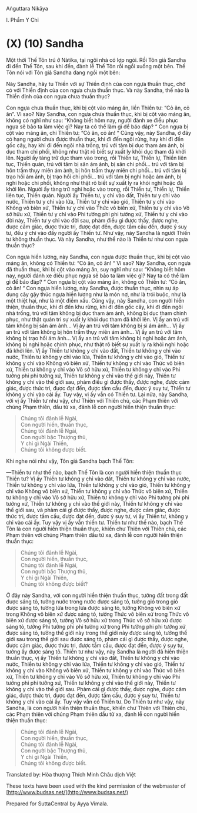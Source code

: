 Aṅguttara Nikāya

I. Phẩm Y Chỉ

# (X) (10) Sandha

Một thời Thế Tôn trú ở Nàtika, tại ngôi nhà có lợp ngói. Rồi Tôn giả Sandha đi đến Thế Tôn, sau khi đến, đảnh lễ Thế Tôn rồi ngồi xuống một bên. Thế Tôn nói với Tôn giả Sandha đang ngồi một bên:

Này Sandha, hãy tu Thiền với sự Thiền định của con ngựa thuần thục, chớ có với Thiền định của con ngựa chưa thuần thục. Và này Sandha, thế nào là Thiền định của con ngựa chưa thuần thục?

Con ngựa chưa thuần thục, khi bị cột vào máng ăn, liền Thiền tư: “Cỏ ăn, cỏ ăn”. Vì sao? Này Sandha, con ngựa chưa thuần thục, khi bị cột vào máng ăn, không có nghĩ như sau: “Không biết hôm nay, người đánh xe điều phục ngựa sẽ bảo ta làm việc gì? Nay ta có thể làm gì để báo đáp? “ Con ngựa bị cột vào máng ăn, chỉ Thiền tư: “Cỏ ăn, cỏ ăn! “ Cũng vậy, này Sandha, ở đây có hạng người chưa được thuần thục, khi đi đến ngôi rừng, hay khi đi đến gốc cây, hay khi đi đến ngôi nhà trống, trú với tâm bị dục tham ám ảnh, bị dục tham chi phối, không như thật rõ biết sự xuất ly khỏi dục tham đã khởi lên. Người ấy tàng trữ dục tham vào trong, rồi Thiền tư, Thiền lự, Thiền liên tục, Thiền quán, trú với tâm bị sân ám ảnh, bị sân chi phối... trú với tâm bị hôn trầm thụy miên ám ảnh, bị hôn trầm thụy miên chi phối... trú với tâm bị trạo hối ám ảnh, bị trạo hối chi phối... trú với tâm bị nghi hoặc ám ảnh, bị nghi hoặc chi phối, không như thật rõ biết sự xuất ly ra khỏi nghi hoặc đã khởi lên. Người ấy tàng trữ nghi hoặc vào trong, rồi Thiền tư, Thiền lự, Thiền liên tục, Thiền quán. Người ấy Thiền tư, y chỉ vào đất, Thiền tư y chỉ vào nước, Thiền tư y chỉ vào lửa, Thiền tư y chỉ vào gió, Thiền tư y chỉ vào Không vô biên xứ, Thiền tư y chỉ vào Thức vô biên xứ, Thiền tư y chỉ vào Vô sở hữu xứ, Thiền tư y chỉ vào Phi tưởng phi phi tưởng xứ, Thiền tư y chỉ vào đời này, Thiền tư y chỉ vào đời sau, phàm điều gì được thấy, được nghe, được cảm giác, được thức tri, được đạt đến, được tầm cầu đến, được ý suy tư, đều ý chỉ vào đấy người ấy Thiền tư. Như vậy, này Sandha là người Thiền tư không thuần thục. Và này Sandha, như thế nào là Thiền tư như con ngựa thuần thục?

Con ngựa hiền lương, này Sandha, con ngựa được thuần thục, khi bị cột vào máng ăn, không có Thiền tư: “Cỏ ăn, cỏ ăn! “ Vì sao? Này Sandha, con ngựa đã thuần thục, khi bị cột vào máng ăn, suy nghĩ như sau: “Không biết hôm nay, người đánh xe điều phục ngựa sẽ bảo ta làm việc gì? Nay ta có thể làm gì để báo đáp? “ Con ngựa bị cột vào máng ăn, không có Thiền tư: “Cỏ ăn, cỏ ăn! “ Con ngựa hiền lương, này Sandha, được thuần thục, nhìn sự áp dụng cây gậy thúc ngựa hiền lương như là món nợ, như là trói buộc, như là một thiệt hại, như là một điềm xấu. Cũng vậy, này Sandha, con người hiền thiện, thuần thục, khi đi đến khu rừng, khi đi đến gốc cây, khi đi đến ngôi nhà trống, trú với tâm không bị dục tham ám ảnh, không bị dục tham chinh phục, như thật quán tri sự xuất ly khỏi dục tham đã khởi lên. Vị ấy an trú với tâm không bị sân ám ảnh... Vị ấy an trú với tâm không bị si ám ảnh... Vị ấy an trú với tâm không bị hôn trầm thụy miên ám ảnh... Vị ấy an trú với tâm không bị trạo hối ám ảnh... Vị ấy an trú với tâm không bị nghi hoặc ám ảnh, không bị nghi hoặc chinh phục, như thật rõ biết sự xuất ly ra khỏi nghi hoặc đã khởi lên. Vị ấy Thiền tư không y chỉ vào đất, Thiền tư không y chỉ vào nước, Thiền tư không y chỉ vào lửa, Thiền tư không y chỉ vào gió, Thiền tư không y chỉ vào Không vô biên xứ, Thiền tư không y chỉ vào Thức vô biên xứ, Thiền tư không y chỉ vào Vô sở hữu xứ, Thiền tư không y chỉ vào Phi tưởng phi phi tưởng xứ, Thiền tư không y chỉ vào thế giới này, Thiền tư không y chỉ vào thế giới sau, phàm điều gì được thấy, được nghe, được cảm giác, được thức tri, được đạt đến, được tầm cầu đến, được ý suy tư, Thiền tư không y chỉ vào cái ấy. Tuy vậy, vị ấy vẫn có Thiền tư. Lại nữa, này Sandha, với vị ấy Thiền tư như vậy, chư Thiên với Thiên chủ, các Phạm thiên với chúng Phạm thiên, dầu từ xa, đảnh lễ con người hiền thiện thuần thục:

> Chúng tôi đảnh lễ Ngài,  
> Con người hiền, thuần thục,  
> Chúng tôi đảnh lễ Ngài,  
> Con người bậc Thượng thủ,  
> Y chỉ gì Ngài Thiền,  
> Chúng tôi không được biết.

Khi nghe nói như vậy, Tôn giả Sandha bạch Thế Tôn:

—Thiền tư như thế nào, bạch Thế Tôn là con người hiền thiện thuần thục Thiền tư? Vị ấy Thiền tư không y chỉ vào đất, Thiền tư không y chỉ vào nước, Thiền tư không y chỉ vào lửa, Thiền tư không y chỉ vào gió, Thiền tư không y chỉ vào Không vô biên xứ, Thiền tư không y chỉ vào Thức vô biên xứ, Thiền tư không y chỉ vào Vô sở hữu xứ, Thiền tư không y chỉ vào Phi tưởng phi phi tưởng xứ, Thiền tư không y chỉ vào thế giới này, Thiền tư không y chỉ vào thế giới sau, và phàm cái gì được thấy, được nghe, được cảm giác, được thức tri, được tầm cầu, được đạt đến, được ý suy tư, vị ấy Thiền tư, không y chỉ vào cái ấy. Tuy vậy vị ấy vẫn thiền tư. Thiền tư như thế nào, bạch Thế Tôn là con người hiền thiện thuần thục, khiến chư Thiên với Thiên chủ, các Phạm thiên với chúng Phạm thiên dầu từ xa, đảnh lễ con người hiền thiện thuần thục:

> Chúng tôi đảnh lễ Ngài,  
> Con người hiền, thuần thục,  
> Chúng tôi đảnh lễ Ngài,  
> Con người bậc Thượng thủ,  
> Y chỉ gì Ngài Thiền,  
> Chúng tôi không được biết?

Ở đây này Sandha, với con người hiền thiện thuần thục, tưởng đất trong đất được sáng tỏ, tưởng nước trong nước được sáng tỏ, tưởng gió trong gió được sáng tỏ, tưởng lửa trong lửa được sáng tỏ, tưởng Không vô biên xứ trong Không vô biên xứ được sáng tỏ, tưởng Thức vô biên xứ trong Thức vô biên xứ được sáng tỏ, tưởng Vô sở hữu xứ trong Thức vô sở hữu xứ được sáng tỏ, tưởng Phi tưởng phi phi tưởng xứ trong Phi tưởng phi phi tưởng xứ được sáng tỏ, tưởng thế giới này trong thế giới này được sáng tỏ, tưởng thế giới sau trong thế giới sau được sáng tỏ, phàm cái gì được thấy, được nghe, được cảm giác, được thức tri, được tầm cầu, được đạt đến, được ý suy tư, tưởng ấy được sáng tỏ. Thiền tư như vậy, này Sandha là người đã hiền thiện thuần thục, vị ấy Thiền tư không y chỉ vào đất, Thiền tư không y chỉ vào nước, Thiền tư không y chỉ vào lửa, Thiền tư không y chỉ vào gió, Thiền tư không y chỉ vào Không vô biên xứ, Thiền tư không y chỉ vào Thức vô biên xứ, Thiền tư không y chỉ vào Vô sở hữu xứ, Thiền tư không y chỉ vào Phi tưởng phi phi tưởng xứ, Thiền tư không y chỉ vào thế giới này, Thiền tư không y chỉ vào thế giới sau. Phàm cái gì được thấy, được nghe, được cảm giác, được thức tri, được đạt đến, được tầm cầu, được ý suy tư, Thiền tư không y chỉ vào cái ấy. Tuy vậy vẫn có Thiền tư. Do Thiền tư như vậy, này Sandha, là con người hiền thiện thuần thục, khiến chư Thiên với Thiên chủ, các Phạm thiên với chúng Phạm thiên dầu từ xa, đảnh lễ con người hiền thiện thuần thục:

> Chúng tôi đảnh lễ Ngài,  
> Con người hiền, thuần thục,  
> Chúng tôi đảnh lễ Ngài,  
> Con người bậc Thượng thủ,  
> Y chỉ gì Ngài Thiền,  
> Chúng tôi không được biết.

Translated by: Hòa thượng Thích Minh Châu dịch Việt

These texts have been used with the kind permission of the webmaster of [http://www.budsas.net/](http://www.budsas.net/)

Prepared for SuttaCentral by Ayya Vimala.